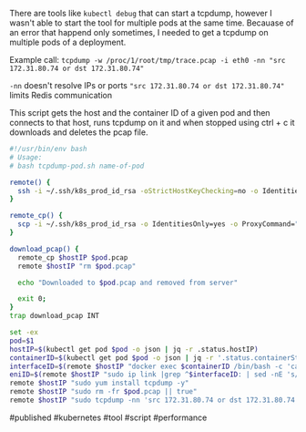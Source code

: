 There are tools like `kubectl debug` that can start a tcpdump, however I wasn't able to start the tool for multiple pods at the same time. Becauase of an error that happend only sometimes, I needed to get a tcpdump on multiple pods of a deployment.

Example call:
`tcpdump -w /proc/1/root/tmp/trace.pcap -i eth0 -nn "src 172.31.80.74 or dst 172.31.80.74"`

`-nn` doesn't  resolve IPs or ports
`"src 172.31.80.74 or dst 172.31.80.74"` limits Redis communication

This script gets the host and the container ID of a given pod and then connects to that host, runs tcpdump on it and when stopped using ctrl + c it downloads and deletes the pcap file.

```bash
#!/usr/bin/env bash
# Usage:
# bash tcpdump-pod.sh name-of-pod

remote() {
  ssh -i ~/.ssh/k8s_prod_id_rsa -oStrictHostKeyChecking=no -o IdentitiesOnly=yes -o ServerAliveInterval=60 -o ProxyCommand="ssh -W %h:%p -o ServerAliveInterval=60 bastion.k8s.ticketswap.com" ec2-user@$1 $2
}

remote_cp() {
  scp -i ~/.ssh/k8s_prod_id_rsa -o IdentitiesOnly=yes -o ProxyCommand="ssh -W %h:%p bastion.k8s.ticketswap.com" ec2-user@$1:$2 $2
}

download_pcap() {
  remote_cp $hostIP $pod.pcap
  remote $hostIP "rm $pod.pcap"

  echo "Downloaded to $pod.pcap and removed from server"

  exit 0;
}
trap download_pcap INT

set -ex
pod=$1
hostIP=$(kubectl get pod $pod -o json | jq -r .status.hostIP)
containerID=$(kubectl get pod $pod -o json | jq -r '.status.containerStatuses[] | select(.name == "php") | .containerID' | sed 's/^docker:\/\///g')
interfaceID=$(remote $hostIP "docker exec $containerID /bin/bash -c 'cat /sys/class/net/eth0/iflink'")
eniID=$(remote $hostIP "sudo ip link |grep ^$interfaceID: | sed -nE 's/[0-9]+: (.*)@.*/\1/p'")
remote $hostIP "sudo yum install tcpdump -y"
remote $hostIP "sudo rm -fr $pod.pcap || true"
remote $hostIP "sudo tcpdump -nn 'src 172.31.80.74 or dst 172.31.80.74' -w $pod.pcap -i $eniID"
```

#published #kubernetes #tool #script #performance

